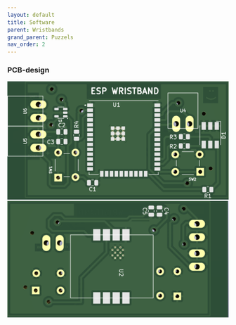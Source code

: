 ```yaml
---
layout: default
title: Software
parent: Wristbands
grand_parent: Puzzels
nav_order: 2
---
```

### PCB-design
![](pcb-front.png)
![](pcb-back.png)